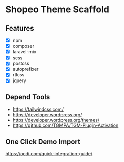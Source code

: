 # Shopeo Theme Scaffold

## Features

- [x] npm
- [x] composer
- [x] laravel-mix
- [x] scss
- [x] postcss
- [x] autoprefixer
- [x] rtlcss
- [x] jquery

## Depend Tools

- https://tailwindcss.com/
- https://developer.wordpress.org/
- https://developer.wordpress.org/themes/
- https://github.com/TGMPA/TGM-Plugin-Activation

## One Click Demo Import

https://ocdi.com/quick-integration-guide/
